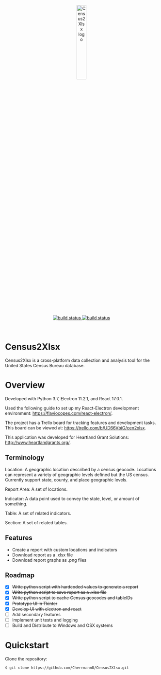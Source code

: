 <br/>
<p align="center">
    <a href="https://github.com/Cherrmann8/Census2Xlsx/" target="_blank">
        <img width="25%" height="25%" src="https://github.com/Cherrmann8/Census2Xlsx/blob/master/src/assets/icon.png" alt="Census2Xlsx logo">
    </a>
</p>

<br/>
<p align="center">
    <a href="https://github.com/Cherrmann8/Census2Xlsx/" target="_blank">
        <img src="https://img.shields.io/badge/build-62% coverage-yellow" alt="build status">
    </a>
    <a href="https://github.com/Cherrmann8/Census2Xlsx/" target="_blank">
        <img src="https://img.shields.io/badge/tests-passing-brightgreen" alt="build status">
    </a>
</p>
<br/>

# Census2Xlsx

Census2Xlsx is a cross-platform data collection and analysis tool for the United States Census Bureau database.

# Overview

Developed with Python 3.7, Electron 11.2.1, and React 17.0.1.

Used the following guide to set up my React-Electron development environment: https://flaviocopes.com/react-electron/.

The project has a Trello board for tracking features and development tasks. This board can be viewed at: https://trello.com/b/UD66VbiG/cen2xlsx.

This application was developed for Heartland Grant Solutions: http://www.heartlandgrants.org/.

## Terminology

Location: A geographic location described by a census geocode. Locations can represent a variety of geographic levels defined but the US census. Currently support state, county, and place geographic levels.

Report Area: A set of locations.

Indicator: A data point used to convey the state, level, or amount of something.

Table: A set of related indicators.

Section: A set of related tables.

## Features

- Create a report with custom locations and indicators
- Download report as a .xlsx file
- Download report graphs as .png files

## Roadmap

- [x] ~~Write python script with hardcoded values to generate a report~~
- [x] ~~Write python script to save report as a .xlsx file~~
- [x] ~~Write python script to cache Census geocodes and tableIDs~~
- [x] ~~Prototype UI in Tkinter~~
- [x] ~~Develop UI with electron and react~~
- [ ] Add secondary features
- [ ] Implement unit tests and logging
- [ ] Build and Distribute to Windows and OSX systems

# Quickstart

Clone the repository:

```bash
$ git clone https://github.com/Cherrmann8/Census2Xlsx.git
```

